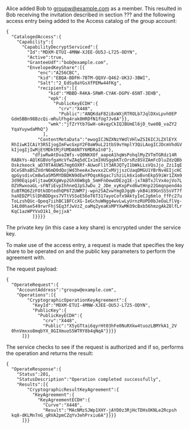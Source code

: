 
Alice added Bob to groupw@example.com as a member. This resulted in Bob receiving the
invitation described in section ??? and the following access entry being added
to the Access catalog of the group account:

~~~~
{
  "CatalogedAccess":{
    "Capability":{
      "CapabilityDecryptServiced":{
        "Id":"MDXM-ETUI-4MNW-XJEE-OU5J-L725-ODYN",
        "Active":true,
        "GranteeUdf":"bob@example.com",
        "EnvelopedKeyShare":[{
            "enc":"A256CBC",
            "kid":"EBQA-BDFH-7BTM-QQXV-Q462-UK3J-3BWI",
            "Salt":"2_EdSy8aYGsXfPEMw44FKg",
            "recipients":[{
                "kid":"MBBD-R4KA-SRWR-CYAK-DGPV-65NT-3EHB",
                "epk":{
                  "PublicKeyECDH":{
                    "crv":"X448",
                    "Public":"ANQKdaF82i8xWXjRTROLb7JqlDXxLpvh0EP
  Gdm5BBn98BzcQi-mRulFhg4rak0HRDfN1fUg7Jv6A"}},
                "wmk":"jfZrYtb7GwH-oAvqyCkIQJBUmEl6jD_twe0B_vaZY2
  YqaYuywdaMhQ"}
              ],
            "ContentMetaData":"ewogICJNZXNzYWdlVHlwZSI6ICJLZXlEYX
  RhIiwKICAiY3R5IjogImFwcGxpY2F0aW9uL21tbS9vYmplY3QiLAogICJDcmVhdGV
  kIjogIjIwMjEtMDktMjFUMDA6NTY6MDRaIn0"},
          "dfiwRwAtDvaIWfs-vQ0NKXOf_aapeA1hqWsPohqlMyZVTmTGRdz14R
  RABkYs-AQlKGBVofgaHcVfwZAq5dCIx1mIHUSgqkKTcOrsRz8SVZAmFcDluZdzQBb
  Oskzkeock_aD70TA4UWS7mg6OXRf-AUwoFl1Y3ARJQTyI1bWkLLsVQsJjo_ZziIqE
  DCeS8haBSZVdrN6mD0dQojWd3heeAx3wvxx2CxMVjjszCUaqDMGU1YBrNv4EIjcHC
  qpGysdivCm8wSaSM5MYDBDKN9dEwYPOqsK6gac7ihziLk6x1oBvnEkp59iWr1ZXm9
  3d90Eqip4ljtawQKXgWvp2GhX6W8gb_5mHFnOewUDEzg1E-jx7ABTxJlVx4ojVo7L
  OZVRwxoaGL-sFNTiEvpIhhneQJpSJwDu_2_JDe_xyKxpPxd6wtHnp22Gmqnpend4o
  EuBTRQ6ZzFOtkODtedhQP6TZUWM7j-wpn2SAZvwYmgDJgqN-ykB4i89GnSSSsVT7f
  haXEDZPlSlDhBDDgxs7VTtVSSoE56oT6T317ayoCofx9AktyIeCJg6mlo_ffFc27u
  ToLzshQUc-Qpeq7iihBC1BFCcXG-IeGchuWNgg4wvLwLyUrnzRUPD0bJeOaLflVg-
  14L00hae549rwrFhjSEq3fJwVzZ_oaMqZyeaKsMPYXwMKO9cBxb56hmzgAkZ8lfLr
  KqC1azWPYVxO1k1_0ejjxA"
          ]}}}}
~~~~

The private key (in this case a key share) is encrypted under the service key.

To make use of the access entry, a request is made that specifies the key share
to be operated on and the public key parameters to perform the agreement with.

The request payload:


~~~~
{
  "OperateRequest":{
    "AccountAddress":"groupw@example.com",
    "Operations":[{
        "CryptographicOperationKeyAgreement":{
          "KeyId":"MDXM-ETUI-4MNW-XJEE-OU5J-L725-ODYN",
          "PublicKey":{
            "PublicKeyECDH":{
              "crv":"X448",
              "Public":"X5yGTtai6qyrHt03hFe0NuRXkw4tuozLBMYkA1_2V
  0hnVmxxo8mqbYX_8GIXmuoS5WTRY8b4qNqA"}}}}
      ]}}
~~~~


The service checks to see if the request is authorized and if so, performs the
operation and returns the result:


~~~~
{
  "OperateResponse":{
    "Status":201,
    "StatusDescription":"Operation completed successfully",
    "Results":[{
        "CryptographicResultKeyAgreement":{
          "KeyAgreement":{
            "KeyAgreementECDH":{
              "Curve":"X448",
              "Result":"MAcNMzSJWp1XHY-jAYD0z3RjHcTDHsOKNLe2Rcpsh
  kq8-dKLMn7nG_qRVA2pmCZqYv3ehPrxiu6A"}}}}
      ]}}
~~~~

